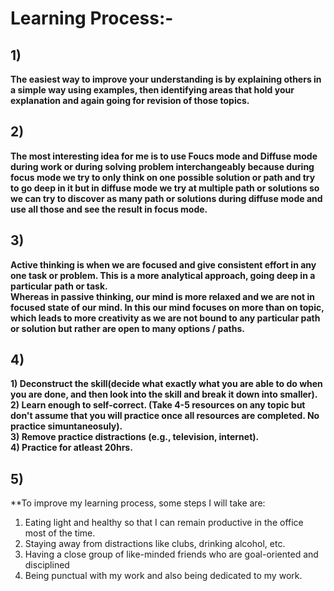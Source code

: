 # Learning Process:-

 ## 1) 
 **The easiest way to improve your understanding is by explaining others in a simple way using examples, then identifying areas that hold your explanation and again going for revision of those topics.** <br>
 ## 2) 
 **The most interesting idea for me is to use Foucs mode and Diffuse mode during work or during solving problem interchangeably because during focus mode we try to only think on one possible solution or path and try to go deep in it but in diffuse mode we try at multiple path or solutions so we can try to discover as many path or solutions during diffuse mode and use all those and see the result in focus mode.** <br>

## 3)
**Active thinking is when we are focused and give consistent effort in any one task or problem. This is a more analytical approach, going deep in a particular path or task.** <br>
**Whereas in passive thinking, our mind is more relaxed and we are not in focused state of our mind. In this our mind focuses on more than on topic, which leads to more creativity as we are not bound to any particular path or solution but rather are open to many options / paths.** <br>


## 4) 
**1) Deconstruct the skill(decide what exactly what you are able to do when you are done, and then look into the skill and break it down into smaller).** <br>
**2) Learn enough to self-correct. (Take 4-5 resources on any topic but don't assume that you will practice once all resources are completed. No practice simuntaneosuly).** <br> 
**3) Remove practice distractions (e.g., television, internet).** <br> 
**4) Practice for atleast 20hrs.** <br> 

## 5)
**To improve my learning process, some steps I will take are:
1) Eating light and healthy so that I can remain productive in the office most of the time.
2) Staying away from distractions like clubs, drinking alcohol, etc.
3) Having a close group of like-minded friends who are goal-oriented and disciplined
4) Being punctual with my work and also being dedicated to my work.
